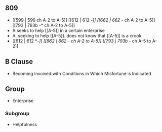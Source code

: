 ## 809
- [[599 | 599 ch A-2 to A-5]] [[612 | 612 -*]] [[662 | 662 -* ch A-2 to A-5]] [[793 | 793b -* ch A-2 to A-5]] 
- A seeks to help [[A-5]] in a certain enterprise
- A, seeking to help [[A-5]]. does not know that [[A-5]] is a crook
- [[612 | 612 *-**]] [[662 | 662 *-** ch A-2 to A-5]] [[793 | 793b *-** ch A-5 to A-2]] 

## B Clause
- Becoming Invoived with Conditions in Which Misfortune is Indicated

## Group
- Enterprise

### Subgroup
- Helpfulness

